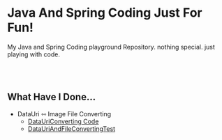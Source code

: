 # Java And Spring Coding Just For Fun!

My Java and Spring Coding playground Repository.
nothing special. just playing with code.

<br><br>

## What Have I Done...
- DataUri ⇿ Image File Converting
  - [DataUriConverting Code](src/test/java/coding/toast/bread/data_uri/DataUriTest.java)
  - [DataUriAndFileConvertingTest](src/test/java/coding/toast/bread/data_uri/DataUriAndFileConvertingTest.java)

<br>

